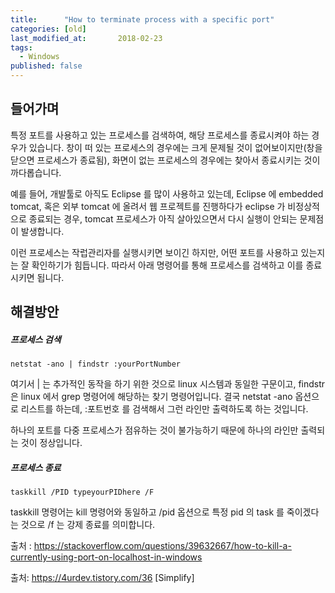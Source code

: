 ```yaml
---
title:      "How to terminate process with a specific port"
categories: [old]
last_modified_at:       2018-02-23
tags:
  - Windows
published: false
---
```


## 들어가며

특정 포트를 사용하고 있는 프로세스를 검색하여, 해당 프로세스를 종료시켜야 하는 경우가 있습니다. 창이 떠 있는 프로세스의 경우에는 크게 문제될 것이 없어보이지만(창을 닫으면 프로세스가 종료됨), 화면이 없는 프로세스의 경우에는 찾아서 종료시키는 것이 까다롭습니다. 

예를 들어, 개발툴로 아직도 Eclipse 를 많이 사용하고 있는데, Eclipse 에 embedded tomcat, 혹은 외부 tomcat 에 올려서 웹 프로젝트를 진행하다가 eclipse 가 비정상적으로 종료되는 경우, tomcat 프로세스가 아직 살아있으면서 다시 실행이 안되는 문제점이 발생합니다. 

이런 프로세스는 작럽관리자를 실행시키면 보이긴 하지만, 어떤 포트를 사용하고 있는지는 잘 확인하기가 힘듭니다. 따라서 아래 명령어를 통해 프로세스를 검색하고 이를 종료시키면 됩니다. 


## 해결방안

##### 프로세스 검색

```dos
netstat -ano | findstr :yourPortNumber
```

여기서 &#124; 는 추가적인 동작을 하기 위한 것으로 linux 시스템과 동일한 구문이고, findstr 은 linux 에서 grep 명령어에 해당하는 찾기 명령어입니다. 결국 netstat -ano 옵션으로 리스트를 하는데, :포트번호 를 검색해서 그런 라인만 출력하도록 하는 것입니다. 

하나의 포트를 다중 프로세스가 점유하는 것이 불가능하기 때문에 하나의 라인만 출력되는 것이 정상입니다.



##### 프로세스 종료

```dos
taskkill /PID typeyourPIDhere /F
```

taskkill 명령어는 kill 명령어와 동일하고 /pid 옵션으로 특정 pid 의 task 를 죽이겠다는 것으로 /f 는 강제 종료를 의미합니다.





출처 : https://stackoverflow.com/questions/39632667/how-to-kill-a-currently-using-port-on-localhost-in-windows



출처: https://4urdev.tistory.com/36 [Simplify]